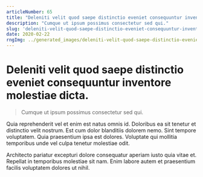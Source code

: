 ```yaml
---
articleNumber: 65
title: "Deleniti velit quod saepe distinctio eveniet consequuntur inventore molestiae dicta."
description: "Cumque ut ipsum possimus consectetur sed qui."
slug: 'deleniti-velit-quod-saepe-distinctio-eveniet-consequuntur-inventore-molestiae-dicta.'
date: 2020-02-22
rngImg: ../generated_images/deleniti-velit-quod-saepe-distinctio-eveniet-consequuntur-inventore-molestiae-dicta..jpg
---
```


# Deleniti velit quod saepe distinctio eveniet consequuntur inventore molestiae dicta.

> Cumque ut ipsum possimus consectetur sed qui.

Quia reprehenderit vel et enim est natus omnis id. Doloribus ea sit tenetur et distinctio velit nostrum. Est cum dolor blanditiis dolorem nemo. Sint tempore voluptatem. Quia praesentium ipsa est dolores. Voluptate qui mollitia temporibus unde vel culpa tenetur molestiae odit.
 Architecto pariatur excepturi dolore consequatur aperiam iusto quia vitae et. Repellat in temporibus molestiae sit nam. Enim labore autem et praesentium facilis voluptatem dolores ut nihil.
